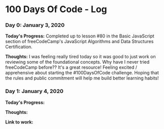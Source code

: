 # 100 Days Of Code - Log

### Day 0: January 3, 2020 

**Today's Progress:** Completed up to lesson #80 in the Basic JavaScript section of freeCodeCamp's JavaScript Algorithms and Data Structures Certification.

**Thoughts:** I was feeling really tired today so it was good to just work on reviewing some of the foundational concepts. Why have I never tried freeCodeCamp before?? It's a great resource! Feeling excited / apprehensive about starting the #100DaysOfCode challenge. Hoping that the rules and public commitment will help me build better learning habits!



### Day 1: January 4, 2020 

**Today's Progress:** 

**Thoughts:** 

**Link to work:** 
